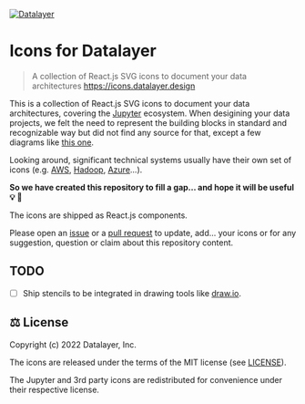 [![Datalayer](https://assets.datalayer.design/datalayer-25.svg)](https://datalayer.io)

# Icons for Datalayer

> A collection of React.js SVG icons to document your data architectures https://icons.datalayer.design

This is a collection of React.js SVG icons to document your data architectures, covering the [Jupyter](https://jupyter.org) ecosystem. When desigining your data projects, we felt the need to represent the building blocks in standard and recognizable way but did not find any source for that, except a few diagrams like [this one](https://github.com/jupyter/jupyter_client/blob/30823666344c9d03daa7330a81caedd04a6a53a6/docs/figs/frontend-kernel.png).

Looking around, significant technical systems usually have their own set of icons (e.g. [AWS](https://aws.amazon.com/architecture/icons), [Hadoop](https://github.com/hortonworks/hadoop-icons), [Azure](https://docs.microsoft.com/en-us/azure/architecture/icons)...).

**So we have created this repository to fill a gap... and hope it will be useful 💡 🎉**

The icons are shipped as React.js components.

Please open an [issue](https://github.com/datalayer/icons/issues) or a [pull request](https://github.com/datalayer/icons/pulls) to update, add... your icons or for any suggestion, question or claim about this repository content.

## TODO

- [ ] Ship stencils to be integrated in drawing tools like [draw.io](https://draw.io).

## ⚖️ License

Copyright (c) 2022 Datalayer, Inc.

The icons are released under the terms of the MIT license (see [LICENSE](./LICENSE)).

The Jupyter and 3rd party icons are redistributed for convenience under their respective license.
